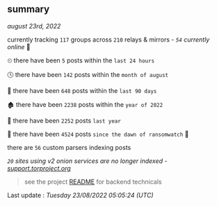 
## summary
_august 23rd, 2022_

currently tracking `117` groups across `210` relays & mirrors - _`54` currently online_ 📡

⏲ there have been `5` posts within the `last 24 hours`

🕓 there have been `142` posts within the `month of august`

📅 there have been `648` posts within the `last 90 days`

🏚 there have been `2238` posts within the `year of 2022`

🚀 there have been `2252` posts `last year`

🦕 there have been `4524` posts `since the dawn of ransomwatch` 🐣

there are `56` custom parsers indexing posts

_`20` sites using v2 onion services are no longer indexed - [support.torproject.org](https://support.torproject.org/onionservices/v2-deprecation/)_

> see the project [README](https://github.com/jmousqueton/ransomwatch#readme) for backend technicals



Last update : _Tuesday 23/08/2022 05:05:24 (UTC)_

